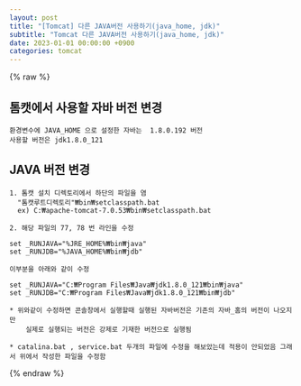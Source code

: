 ```yaml
---
layout: post
title: "[Tomcat] 다른 JAVA버전 사용하기(java_home, jdk)"
subtitle: "Tomcat 다른 JAVA버전 사용하기(java_home, jdk)"
date: 2023-01-01 00:00:00 +0900
categories: tomcat
---
```

{% raw %}
## 톰캣에서 사용할 자바 버전 변경  
  
	환경변수에 JAVA_HOME 으로 설정한 자바는  1.8.0.192 버전  
	사용할 버전은 jdk1.8.0_121  
  
## JAVA 버전 변경  
  
	1. 톰캣 설치 디렉토리에서 하단의 파일을 염  
	  "톰캣루트디렉토리"₩bin₩setclasspath.bat  
	  ex) C:₩apache-tomcat-7.0.53₩bin₩setclasspath.bat  
  
	2. 해당 파일의 77, 78 번 라인을 수정  
  
	set _RUNJAVA="%JRE_HOME%₩bin₩java"  
	set _RUNJDB="%JAVA_HOME%₩bin₩jdb"  
  
	이부분을 아래와 같이 수정  
  
	set _RUNJAVA="C:₩Program Files₩Java₩jdk1.8.0_121₩bin₩java"  
	set _RUNJDB="C:₩Program Files₩Java₩jdk1.8.0_121₩bin₩jdb"  
  
	* 위와같이 수정하면 콘솔창에서 실행할때 실행된 자바버전은 기존의 자바_홈의 버전이 나오지만  
		실제로 실행되는 버전은 강제로 기재한 버전으로 실행됨  
  
	* catalina.bat , service.bat 두개의 파일에 수정을 해보았는데 적용이 안되었음 그래서 위에서 작성한 파일을 수정함  
  
                                                                                                                                                                                                                                                                                                                                                                                              

{% endraw %}
